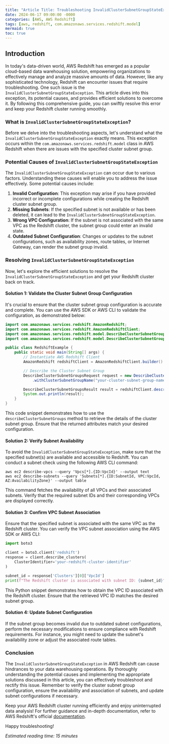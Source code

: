 ```yaml
---
title: "Article Title: Troubleshooting InvalidClusterSubnetGroupStateException in AWS Redshift"
date: 2024-06-17 09:00:00 -0000
categories: [AWS, AWS Redshift]
tags: [aws, redshift, com.amazonaws.services.redshift.model]
mermaid: true
toc: true
---
```



## Introduction
In today's data-driven world, AWS Redshift has emerged as a popular cloud-based data warehousing solution, empowering organizations to effectively manage and analyze massive amounts of data. However, like any sophisticated technology, Redshift can encounter issues that require troubleshooting. One such issue is the `InvalidClusterSubnetGroupStateException`. This article dives into this exception, its potential causes, and provides efficient solutions to overcome it. By following this comprehensive guide, you can swiftly resolve this error and keep your Redshift cluster running smoothly.

### What is `InvalidClusterSubnetGroupStateException`?
Before we delve into the troubleshooting aspects, let's understand what the `InvalidClusterSubnetGroupStateException` exactly means. This exception occurs within the `com.amazonaws.services.redshift.model` class in AWS Redshift when there are issues with the specified cluster subnet group.

### Potential Causes of `InvalidClusterSubnetGroupStateException`
The `InvalidClusterSubnetGroupStateException` can occur due to various factors. Understanding these causes will enable you to address the issue effectively. Some potential causes include:

1. **Invalid Configuration**: This exception may arise if you have provided incorrect or incomplete configurations while creating the Redshift cluster subnet group.
2. **Missing Subnets**: If the specified subnet is not available or has been deleted, it can lead to the `InvalidClusterSubnetGroupStateException`.
3. **Wrong VPC Configuration**: If the subnet is not associated with the same VPC as the Redshift cluster, the subnet group could enter an invalid state.
4. **Outdated Subnet Configuration**: Changes or updates to the subnet configurations, such as availability zones, route tables, or Internet Gateway, can render the subnet group invalid.

### Resolving `InvalidClusterSubnetGroupStateException`
Now, let's explore the efficient solutions to resolve the `InvalidClusterSubnetGroupStateException` and get your Redshift cluster back on track.

#### Solution 1: Validate the Cluster Subnet Group Configuration
It's crucial to ensure that the cluster subnet group configuration is accurate and complete. You can use the AWS SDK or AWS CLI to validate the configuration, as demonstrated below:

```java
import com.amazonaws.services.redshift.AmazonRedshift;
import com.amazonaws.services.redshift.AmazonRedshiftClient;
import com.amazonaws.services.redshift.model.DescribeClusterSubnetGroupsRequest;
import com.amazonaws.services.redshift.model.DescribeClusterSubnetGroupsResult;

public class RedshiftExample {
    public static void main(String[] args) {
        // Instantiate AWS Redshift Client
        AmazonRedshift redshiftClient = AmazonRedshiftClient.builder().build();

        // Describe the Cluster Subnet Group
        DescribeClusterSubnetGroupsRequest request = new DescribeClusterSubnetGroupsRequest()
            .withClusterSubnetGroupName("your-cluster-subnet-group-name");

        DescribeClusterSubnetGroupsResult result = redshiftClient.describeClusterSubnetGroups(request);
        System.out.println(result);
    }
}
```
This code snippet demonstrates how to use the `describeClusterSubnetGroups` method to retrieve the details of the cluster subnet group. Ensure that the returned attributes match your desired configuration.

#### Solution 2: Verify Subnet Availability
To avoid the `InvalidClusterSubnetGroupStateException`, make sure that the specified subnet(s) are available and accessible to Redshift. You can conduct a subnet check using the following AWS CLI command:

```
aws ec2 describe-vpcs --query 'Vpcs[*].{ID:VpcId}' --output text
aws ec2 describe-subnets --query 'Subnets[*].{ID:SubnetId, VPC:VpcId, AZ:AvailabilityZone}' --output table
```
This command fetches the availability of all VPCs and their associated subnets. Verify that the required subnet IDs and their corresponding VPCs are displayed correctly.

#### Solution 3: Confirm VPC Subnet Association
Ensure that the specified subnet is associated with the same VPC as the Redshift cluster. You can verify the VPC subnet association using the AWS SDK or AWS CLI:

```python
import boto3

client = boto3.client('redshift')
response = client.describe_clusters(
    ClusterIdentifier='your-redshift-cluster-identifier'
)

subnet_id = response['Clusters'][0]['VpcId']
print(f"The Redshift cluster is associated with subnet ID: {subnet_id}")
```

This Python snippet demonstrates how to obtain the VPC ID associated with the Redshift cluster. Ensure that the retrieved VPC ID matches the desired subnet group.

#### Solution 4: Update Subnet Configuration
If the subnet group becomes invalid due to outdated subnet configurations, perform the necessary modifications to ensure compliance with Redshift requirements. For instance, you might need to update the subnet's availability zone or adjust the associated route tables.

### Conclusion
The `InvalidClusterSubnetGroupStateException` in AWS Redshift can cause hindrances to your data warehousing operations. By thoroughly understanding the potential causes and implementing the appropriate solutions discussed in this article, you can effectively troubleshoot and rectify this issue. Remember to verify the cluster subnet group configuration, ensure the availability and association of subnets, and update subnet configurations if necessary.

Keep your AWS Redshift cluster running efficiently and enjoy uninterrupted data analysis! For further guidance and in-depth documentation, refer to AWS Redshift's official [documentation](https://docs.aws.amazon.com/redshift/latest/APIReference/ErrorMessages.html).

Happy troubleshooting!

*Estimated reading time: 15 minutes*